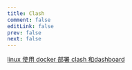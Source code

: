 ```yaml
---
title: Clash
comment: false
editLink: false
prev: false
next: false
---
```


[linux 使用 docker 部署 clash 和dashboard](https://silon.vip/post/51#%E5%88%9B%E5%BB%BA%E9%A1%B9%E7%9B%AE)
